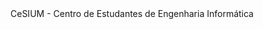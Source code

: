 
<section class="intro" id="intro">
    <div class="logo"><span class="visually-hidden">CeSIUM - Centro de Estudantes de Engenharia Informática</span></div>
  </div>
</section>
